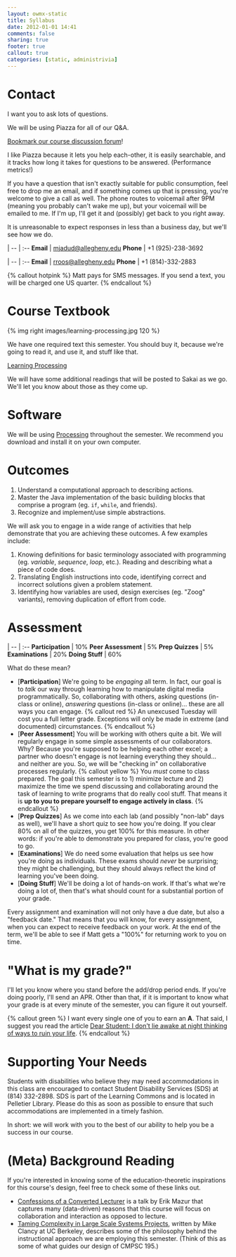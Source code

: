 ```yaml
---
layout: owmx-static
title: Syllabus
date: 2012-01-01 14:41
comments: false
sharing: true
footer: true
callout: true
categories: [static, administrivia]
---
```


# Contact

I want you to ask lots of questions. 

We will be using Piazza for all of our Q&A. 

[Bookmark our course discussion forum](http://piazza.com/class#spring2012/cmpsc195)! 

I like Piazza because it lets you help each-other, it is easily searchable, and it tracks how long it takes for questions to be answered. (Performance metrics!)

If you have a question that isn't exactly suitable for public consumption, feel free to drop me an email, and if something comes up that is pressing, you're welcome to give a call as well. The phone routes to voicemail after 9PM (meaning you probably can't wake me up), but your voicemail will be emailed to me. If I'm up, I'll get it and (possibly) get back to you right away. 

It is unreasonable to expect responses in less than a business day, but we'll see how we do.

 | 
-- | :--
**Email** | mjadud@allegheny.edu 
**Phone** | +1 (925)-238-3692

 | 
-- | :--
**Email** | rroos@allegheny.edu
**Phone** | +1 (814)-332-2883


{% callout hotpink %}
Matt pays for SMS messages. If you send a text, you will be charged one US quarter.
{% endcallout %}

# Course Textbook
{% img right images/learning-processing.jpg 120 %}

We have one required text this semester. You should buy it, because we're going to read it, and use it, and stuff like that.

[Learning Processing](http://www.learningprocessing.com/buy-the-book/)

We will have some additional readings that will be posted to Sakai as we go. We'll let you know about those as they come up.

# Software
We will be using [Processing](http://processing.org) throughout the semester. We recommend you download and install it on your own computer.

# Outcomes

1. Understand a computational approach to describing actions.
1. Master the Java implementation of the basic building blocks that comprise a program (eg. <code>if</code>, <code>while</code>, and friends).
1. Recognize and implement/use simple abstractions.

We will ask you to engage in a wide range of activities that help demonstrate that you are achieving these outcomes. A few examples include:

1. Knowing definitions for basic terminology associated with programming (eg. *variable*, *sequence*, *loop*, etc.). Reading and describing what a piece of code does.
1. Translating English instructions into code, identifying correct and incorrect solutions given a problem statement.
1. Identifying how variables are used, design exercises (eg. "Zoog" variants), removing duplication of effort from code.

# Assessment

 | 
-- | :--
**Participation** | 10%
**Peer Assessment** | 5%
**Prep Quizzes** | 5%
**Examinations** | 20%
**Doing Stuff** | 60%

What do these mean?

* [**Participation**] We're going to be *engaging* all term. In fact, our goal is to *talk* our way through learning how to manipulate digital media programmatically. So, collaborating with others, asking questions (in-class or online), *answering* questions (in-class or online)... these are all ways you can engage. 
{% callout red %}
An unexcused Tuesday will cost you a full letter grade. Exceptions will only be made in extreme (and documented) circumstances.
{% endcallout %}
* [**Peer Assessment**] You will be working with others quite a bit. We will regularly engage in some simple assessments of our collaborators. Why? Because you're supposed to be helping each other excel; a partner who doesn't engage is not learning everything they should... and neither are you. So, we will be "checking in" on collaborative processes regularly.
{% callout yellow %}
You <em>must</em> come to class prepared. The goal this semester is to 1) minimize lecture and 2) maximize the time we spend discussing and collaborating around the task of learning to write programs that do really cool stuff. That means it is <strong>up to you to prepare yourself to engage actively in class</strong>.
{% endcallout %}
* [**Prep Quizzes**] As we come into each lab (and possibly "non-lab" days as well), we'll have a short quiz to see how you're doing. If you clear 80% on all of the quizzes, you get 100% for this measure. In other words: if you're able to demonstrate you prepared for class, you're good to go. 
* [**Examinations**] We do need some evaluation that helps us see how you're doing as individuals. These exams should *never* be surprising; they might be challenging, but they should always reflect the kind of learning you've been doing.
* [**Doing Stuff**] We'll be doing a lot of hands-on work. If that's what we're doing a lot of, then that's what should count for a substantial portion of your grade.

Every assignment and examination will not only have a due date, but also a "feedback date." That means that you will know, for every assignment, when you can expect to receive feedback on your work. At the end of the term, we'll be able to see if Matt gets a "100%" for returning work to you on time.

# "What is my grade?"

I'll let you know where you stand before the add/drop period ends. If you're doing poorly, I'll send an APR. Other than that, if it is important to know what your grade is at every minute of the semester, you can figure it out yourself.

{% callout green %}
I want every single one of you to earn an <strong>A</strong>. That said, I suggest you read the article <a href="http://www.forbes.com/sites/artcarden/2012/01/12/dear-student-i-dont-lie-awake-at-night-thinking-of-ways-to-ruin-your-life/">Dear Student: I don't lie awake at night thinking of ways to ruin your life</a>.
{% endcallout %}

# Supporting Your Needs

Students with disabilities who believe they may need accommodations in this class are encouraged to contact Student Disability Services (SDS) at (814) 332-2898.  SDS is part of the Learning Commons and is located in Pelletier Library.  Please do this as soon as possible to ensure that such accommodations are implemented in a timely fashion.

In short: we will work with you to the best of our ability to help you be a success in our course.

# (Meta) Background Reading

If you're interested in knowing some of the education-theoretic inspirations for this course's design, feel free to check some of these links out.

* [Confessions of a Converted Lecturer](http://www.youtube.com/watch?v=WwslBPj8GgI) is a talk by Erik Mazur that captures many (data-driven) reasons that this course will focus on collaboration and interaction as opposed to lecture.
* [Taming Complexity in Large Scale Systems Projects](http://www.cs.berkeley.edu/~clancy/ucwise/fecs07_lab_centric_2col.pdf), written by Mike Clancy at UC Berkeley, describes some of the philosophy behind the instructional approach we are employing this semester. (Think of this as some of what guides our design of CMPSC 195.)

